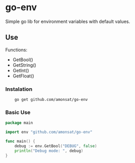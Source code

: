 # go-env
Simple go lib for environment variables with default values.
## Use

Functions:
- GetBool()
- GetString()
- GetInt()
- GetFloat()

### Instalation
```
	go get github.com/amonsat/go-env
```

### Basic Use

```go
package main

import env "github.com/amonsat/go-env"

func main() {
	debug := env.GetBool("DEBUG", false)
	println("Debug mode: ", debug)
}
```